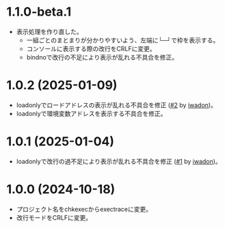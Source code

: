 # 1.1.0-beta.1

* 表示処理を作り直した。
  * 一組ごとのまとまりが分かりやすいよう、左端に└─┘で枠を表示する。
  * コンソールに表示する際の改行をCRLFに変更。
  * bindnoで改行の不足により表示が乱れる不具合を修正。


# 1.0.2 (2025-01-09)

* loadonlyでロードアドレスの表示が乱れる不具合を修正
  ([#2](https://github.com/kg68k/exectrace/pull/2) by [iwadon](https://github.com/iwadon))。
* loadonlyで環境変数アドレスを表示する不具合を修正。


# 1.0.1 (2025-01-04)

* loadonlyで改行の過不足により表示が乱れる不具合を修正
  ([#1](https://github.com/kg68k/exectrace/pull/1) by [iwadon](https://github.com/iwadon))。


# 1.0.0 (2024-10-18)

* プロジェクト名をchkexecからexectraceに変更。
* 改行モードをCRLFに変更。
